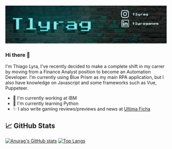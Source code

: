 ![alt text](https://github.com/tlyrag/tlyrag/blob/main/Git%20Profile%20Banner.png)
### Hi there 👋

I'm Thiago Lyra, I've recently decided to make a complete shift in my carrer by moving from a Finance Analyst position to become an Automation Developer. I'm currently using Blue Prism as my main RPA application, but I also have knowledge on Javascript and some frameworks such as Vue, Puppeteer.

* 🔭 I'm currently working at IBM 
* 🌱 I'm currently learning Python
* ✨ I also write gaming reviews/previews and news at [Ultima Ficha](https://www.ultimaficha.com.br/)

<!--
**tlyrag/tlyrag** is a ✨ _special_  repository because its `README.md` (this file) appears on your GitHub profile.

Here are some ideas to get you started:


-->
<!-- More info, tips and tricks for making GitHub Profile README can be found in my article at https://towardsdatascience.com/build-a-stunning-readme-for-your-github-profile-9b80434fe5d7 -->




## &#x1f4c8; GitHub Stats
[![Anurag's GitHub stats](https://github-readme-stats.vercel.app/api?username=tlyrag&theme=tokyonight)](https://github.com/tlyrag/github-readme-stats)
[![Top Langs](https://github-readme-stats.vercel.app/api/top-langs/?username=tlyrag&layout=compact&theme=tokyonight)](https://github.com/tlyrag/github-readme-stats)


<!-- links to social media icons -->

<!-- icons with padding -->

